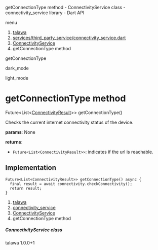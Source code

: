 




getConnectionType method - ConnectivityService class - connectivity\_service library - Dart API







menu

1. [talawa](../../index.html)
2. [services/third\_party\_service/connectivity\_service.dart](../../services_third_party_service_connectivity_service/services_third_party_service_connectivity_service-library.html)
3. [ConnectivityService](../../services_third_party_service_connectivity_service/ConnectivityService-class.html)
4. getConnectionType method

getConnectionType


dark\_mode

light\_mode




# getConnectionType method


Future<List<[ConnectivityResult](https://pub.dev/documentation/connectivity_plus_platform_interface/2.0.1/connectivity_plus_platform_interface/ConnectivityResult.html)>>
getConnectionType()

Checks the current internet connectivity status of the device.

**params**:
None

**returns**:

* `Future<List<ConnectivityResult>>`: indicates if the url is reachable.

## Implementation

```
Future<List<ConnectivityResult>> getConnectionType() async {
  final result = await connectivity.checkConnectivity();
  return result;
}
```

 


1. [talawa](../../index.html)
2. [connectivity\_service](../../services_third_party_service_connectivity_service/services_third_party_service_connectivity_service-library.html)
3. [ConnectivityService](../../services_third_party_service_connectivity_service/ConnectivityService-class.html)
4. getConnectionType method

##### ConnectivityService class





talawa
1.0.0+1






